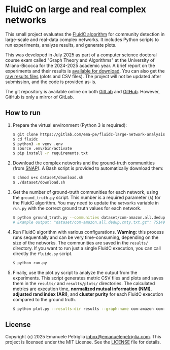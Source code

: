 # FluidC on large and real complex networks

This small project evaluates the [FluidC algorithm](doi.org/10.1007/978-3-319-72150-7_19) for community detection in large-scale and real-data complex networks. It includes Python scripts to run experiments, analyze results, and generate plots.

This was developed in July 2025 as part of a computer science doctoral course exam called "Graph Theory and Algorithms" at the University of Milano-Bicocca for the 2024-2025 academic year. A brief report on the experiments and their results is [available for download](https://gitlab.com/-/project/71435573/uploads/d90d637ec09973e8405c17829c9963b9/fluidc.pdf). You can also get the [raw results files](http://gitlab.com/-/project/71435573/uploads/b0a51b713801dea0bf8ecb01a06d908e/csv_plots.zip) (plots and CSV files). The project will not be updated after submission, and the code is provided as-is.

The git repository is available online on both [GitLab](https://gitlab.com/ema-pe/fluidc-large-network-analysis) and [GitHub](https://github.com/ema-pe/fluidc-large-network-analysis). However, GitHub is only a mirror of GitLab.

## How to run

1. Prepare the virtual environment (Python 3 is required):

    ```bash
    $ git clone https://gitlab.com/ema-pe/fluidc-large-network-analysis.git
    $ cd fluidc
    $ python3 -m venv .env
    $ source .env/bin/activate
    $ pip install -r requirements.txt
    ```

2. Download the complex networks and the ground-truth communities (from [SNAP](https://snap.stanford.edu/data/index.html)). A Bash script is provided to automatically download them:

    ```bash
    $ chmod u+x dataset/download.sh
    $ ./dataset/download.sh
    ```

3. Get the number of ground-truth communities for each network, using the `ground_truth.py` script. This number is a required parameter (`k`) for the FluidC algorithm. You may need to update the `networks` variable in `run.py` with the correct ground truth values for each network. 

    ```bash
    $ python ground_truth.py --communities dataset/com-amazon.all.dedup.cmty.txt.gz
    # Example output: "dataset/com-amazon.all.dedup.cmty.txt.gz": 75149
    ```

4. Run FluidC algorithm with various configurations. **Warning:** this process runs sequentially and can be very time-consuming, depending on the size of the networks. The communities are saved in the `results/` directory. If you want to run just a single FluidC execution, you can call directly the `fluidc.py` script.

    ```bash
    $ python run.py
    ```

5. Finally, use the plot.py script to analyze the output from the experiments. This script generates metric CSV files and plots and saves them in the `results/` and `results/plots/` directories. The calculated metrics are execution time, **normalized mutual information (NMI)**, **adjusted rand index (ARI)**, and **cluster purity** for each FluidC execution compared to the ground truth.

    ```bash
    $ python plot.py --results-dir results --graph-name com-amazon com-dblp com-youtube
    ```

## License

Copyright (c) 2025 Emanuele Petriglia <inbox@emanuelepetriglia.com>. This project is licensed under the MIT License. See the [LICENSE](LICENSE) file for details.
